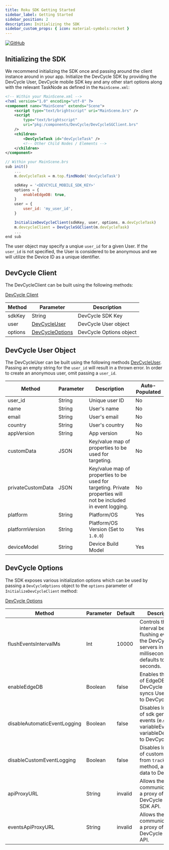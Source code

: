 ```yaml
---
title: Roku SDK Getting Started
sidebar_label: Getting Started
sidebar_position: 2
description: Initializing the SDK
sidebar_custom_props: { icon: material-symbols:rocket }
---
```


[![GitHub](https://img.shields.io/github/stars/devcyclehq/roku-client-sdk.svg?style=social&label=Star&maxAge=2592000)](https://github.com/devcyclehq/roku-client-sdk)

[//]: # 'wizard-initialize-start'

## Initializing the SDK

We recommend initializing the SDK once and passing around the client instance around in your app.
Initialize the DevCycle SDK by providing the DevCycle User, DevCycle mobile SDK key and any other start options along with the relevant TaskNode as defined in the `MainScene.xml`:

```xml
<!-- Within your MainScene.xml -->
<?xml version="1.0" encoding="utf-8" ?>
<component name="MainScene" extends="Scene">
    <script type="text/brightscript" uri="MainScene.brs" />
    <script
        type="text/brightscript"
        uri="pkg:/components/DevCycle/DevCycleSGClient.brs"
    />
    <children>
        <DevCycleTask id="devCycleTask" />
        <!-- Other Child Nodes / Elements -->
    </children>
</component>
```

```javascript
// Within your MainScene.brs
sub init()
    ...
    m.devCycleTask = m.top.findNode('devCycleTask')

    sdkKey = '<DEVCYCLE_MOBILE_SDK_KEY>'
    options = {
        enableEdgeDB: true,
    }
    user = {
        user_id: 'my_user_id',
    }

    InitializeDevCycleClient(sdkKey, user, options, m.devCycleTask)
    m.devcycleClient = DevCycleSGClient(m.devCycleTask)
    ...
end sub
```

[//]: # 'wizard-initialize-end'

The user object may specify a unqiue `user_id` for a given User. If the `user_id` is not specified, the User is considered to be anonymous and we will utilize the Device ID as a unique identifier.

## DevCycle Client

The DevCycleClient can be built using the following methods:

[DevCycle Client](https://github.com/DevCycleHQ/roku-client-sdk/blob/main/components/DevCycle/DevCycleClient.brs#L3)

| Method  | Parameter                                                                                                          | Description             |
| ------- | ------------------------------------------------------------------------------------------------------------------ | ----------------------- |
| sdkKey  | String                                                                                                             | DevCycle SDK Key        |
| user    | [DevCycleUser](https://github.com/DevCycleHQ/roku-client-sdk/blob/main/components/DevCycle/DevCycleUser.brs)       | DevCycle User object    |
| options | [DevCycleOptions](https://github.com/DevCycleHQ/roku-client-sdk/blob/main/components/DevCycle/DevCycleOptions.brs) | DevCycle Options object |

## DevCycle User Object

The DevCycleUser can be built using the following methods [DevCycleUser](https://github.com/DevCycleHQ/roku-client-sdk/blob/main/components/DevCycle/DevCycleUser.brs). Passing an empty string for the `user_id` will result in a thrown error. In order to create an anonymous user, omit passing a `user_id`.

| Method            | Parameter | Description                                                                                                     | Auto-Populated |
| ----------------- | --------- | --------------------------------------------------------------------------------------------------------------- | -------------- |
| user_id           | String    | Unique user ID                                                                                                  | No             |
| name              | String    | User's name                                                                                                     | No             |
| email             | String    | User's email                                                                                                    | No             |
| country           | String    | User's country                                                                                                  | No             |
| appVersion        | String    | App version                                                                                                     | No             |
| customData        | JSON      | Key/value map of properties to be used for targeting.                                                           | No             |
| privateCustomData | JSON      | Key/value map of properties to be used for targeting. Private properties will not be included in event logging. | No             |
| platform          | String    | Platform/OS                                                                                                     | Yes            |
| platformVersion   | String    | Platform/OS Version (Set to `1.0.0`)                                                                            | Yes            |
| deviceModel       | String    | Device Build Model                                                                                              | Yes            |

## DevCycle Options

The SDK exposes various initialization options which can be used by passing a `DevCycleOptions` object to the `options` parameter of `InitializeDevCycleClient` method:

[DevCycle Options](https://github.com/DevCycleHQ-Labs/roku-client-sdk/blob/main/components/DevCycle/DevCycleOptions.brs)

| Method                       | Parameter | Default | Description                                                                                                    |
| ---------------------------- | --------- | ------- | -------------------------------------------------------------------------------------------------------------- |
| flushEventsIntervalMs        | Int       | 10000   | Controls the interval between flushing events to the DevCycle servers in milliseconds, defaults to 10 seconds. |
| enableEdgeDB                 | Boolean   | false   | Enables the usage of EdgeDB for DevCycle that syncs User Data to DevCycle.                                     |
| disableAutomaticEventLogging | Boolean   | false   | Disables logging of sdk generated events (e.g. variableEvaluated, variableDefaulted) to DevCycle.              |
| disableCustomEventLogging    | Boolean   | false   | Disables logging of custom events, from `track()` method, and user data to DevCycle.                           |
| apiProxyURL                  | String    | invalid | Allows the SDK to communicate with a proxy of DevCycle Client SDK API.                                         |
| eventsApiProxyURL            | String    | invalid | Allows the SDK to communicate with a proxy of DevCycle Events API.                                             |
